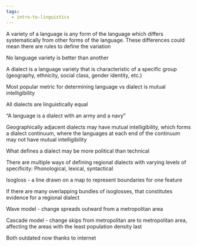```yaml
---
tags:
  - intro-to-linguistics
---
```

A variety of a language is any form of the language which differs systematically from other forms of the language. These differences could mean there are rules to define the variation

No language variety is better than another

A dialect is a language variety that is characteristic of a specific group (geography, ethnicity, social class, gender identity, etc.)

Most popular metric for determining language vs dialect is mutual intelligibility

All dialects are linguistically equal

“A language is a dialect with an army and a navy”

Geographically adjacent dialects may have mutual intelligibility, which forms a dialect continuum, where the languages at each end of the continuum may not have mutual intelligibility

What defines a dialect may be more political than technical

There are multiple ways of defining regional dialects with varying levels of specificity: Phonological, lexical, syntactical

Isogloss - a line drawn on a map to represent boundaries for one feature

If there are many overlapping bundles of isoglosses, that constitutes evidence for a regional dialect

Wave model - change spreads outward from a metropolitan area

Cascade model - change skips from metropolitan are to metropolitan area, affecting the areas with the least population density last

Both outdated now thanks to internet
